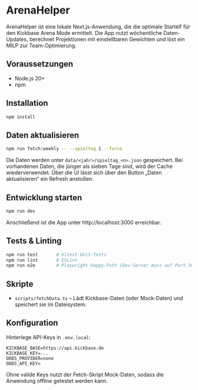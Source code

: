 # ArenaHelper

ArenaHelper ist eine lokale Next.js-Anwendung, die die optimale Startelf für den Kickbase Arena Mode ermittelt. Die App nutzt wöchentliche Daten-Updates, berechnet Projektionen mit einstellbaren Gewichten und löst ein MILP zur Team-Optimierung.

## Voraussetzungen

- Node.js 20+
- npm

## Installation

```bash
npm install
```

## Daten aktualisieren

```bash
npm run fetch:weekly -- --spieltag 1 --force
```

Die Daten werden unter `data/<jahr>/spieltag_<n>.json` gespeichert. Bei vorhandenen Daten, die jünger als sieben Tage sind, wird der Cache wiederverwendet. Über die UI lässt sich über den Button „Daten aktualisieren“ ein Refresh anstoßen.

## Entwicklung starten

```bash
npm run dev
```

Anschließend ist die App unter http://localhost:3000 erreichbar.

## Tests & Linting

```bash
npm run test       # Vitest Unit-Tests
npm run lint       # ESLint
npm run e2e        # Playwright Happy-Path (Dev-Server muss auf Port 3000 laufen)
```

## Skripte

- `scripts/fetchData.ts` – Lädt Kickbase-Daten (oder Mock-Daten) und speichert sie im Dateisystem.

## Konfiguration

Hinterlege API-Keys in `.env.local`:

```
KICKBASE_BASE=https://api.kickbase.de
KICKBASE_KEY=...
ODDS_PROVIDER=none
ODDS_API_KEY=
```

Ohne valide Keys nutzt der Fetch-Skript Mock-Daten, sodass die Anwendung offline getestet werden kann.
